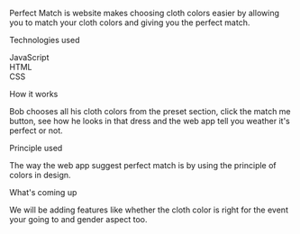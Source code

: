 Perfect Match is website makes choosing cloth colors easier by allowing you to match your cloth colors and giving you the
perfect match.


Technologies used<br/>

JavaScript <br/>
HTML <br/>
CSS <br/>


How it works<br/>

Bob chooses all his cloth colors from the preset section, click the match me button, see how he looks in that dress
and the web app tell you weather it's perfect or not.


Principle used<br/>

The way the web app suggest perfect match is by using the principle of colors in design.


What's coming up

We will be adding features like whether the cloth color is right for the event your going to and gender aspect too.    
